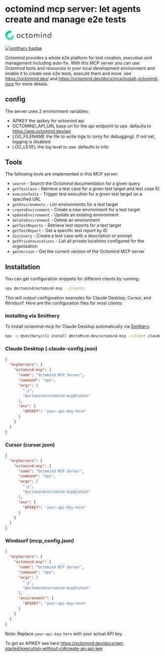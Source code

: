 # octomind mcp server: let agents create and manage e2e tests

<img src="images/light.svg" alt="Octomind Logo" width="150">

[![smithery badge](https://smithery.ai/badge/@OctoMind-dev/octomind-mcp)](https://smithery.ai/server/@OctoMind-dev/octomind-mcp)

Octomind provides a whole e2e platform for test creation, execution and management including auto-fix.
With this MCP server you can use Octomind tools and resources in your local development environment and 
enable it to create new e2e tests, execute them and more. see https://octomind.dev/ and 
https://octomind.dev/docs/mcp/install-octomind-mcp for more details.

## config

The server uses 2 environment variables:

- APIKEY the apikey for octomind api
- OCTOMIND_API_URL  base url for the api endpoint to use. defaults to https://app.octomind.dev/api
- LOG_FILENAME the file to write logs to (only for debugging). If not set, logging is disabled
- LOG_LEVEL the log level to use. defaults to info

## Tools

The following tools are implemented in this MCP server:

- `search` - Search the Octomind documentation for a given query
- `getTestCase` - Retrieve a test case for a given test target and test case ID
- `executeTests` - Trigger test execution for a given test target on a specified URL
- `getEnvironments` - List environments for a test target
- `createEnvironment` - Create a new environment for a test target
- `updateEnvironment` - Update an existing environment
- `deleteEnvironment` - Delete an environment
- `getTestReports` - Retrieve test reports for a test target
- `getTestReport` - Get a specific test report by ID
- `discovery` - Create a test case with a description or prompt
- `getPrivateLocations` - List all private locations configured for the organization
- `getVersion` - Get the current version of the Octomind MCP server

## Installation

You can get configuration snippets for different clients by running:

```bash
npx @octomind/octomind-mcp --clients
```

This will output configuration examples for Claude Desktop, Cursor, and Windsurf. Here are the configuration files for most clients:

### Installing via Smithery

To install octomind-mcp for Claude Desktop automatically via [Smithery](https://smithery.ai/server/@OctoMind-dev/octomind-mcp):

```bash
npx -y @smithery/cli install @OctoMind-dev/octomind-mcp --client claude
```

### Claude Desktop (.claude-config.json)
```json
{
  "mcpServers": {
    "octomind-mcp": {
      "name": "Octomind MCP Server",
      "command": "npx",
      "args": [
        "-y",
        "@octomind/octomind-mcp@latest"
      ],
      "env": {
        "APIKEY": "your-api-key-here"
      }
    }
  }
}
```

### Cursor (cursor.json)
```json
{
  "mcpServers": {
    "octomind-mcp": {
      "name": "Octomind MCP Server",
      "command": "npx",
      "args": [
        "-y",
        "@octomind/octomind-mcp@latest"
      ],
      "env": {
        "APIKEY": "your-api-key-here"
      }
    }
  }
}
```

### Windsurf (mcp_config.json)
```json
{
  "mcpServers": {
    "octomind-mcp": {
      "name": "Octomind MCP Server",
      "command": "npx",
      "args": [
        "-y",
        "@octomind/octomind-mcp@latest"
      ],
      "environment": {
        "APIKEY": "your-api-key-here"
      }
    }
  }
}
```

Note: Replace `your-api-key-here` with your actual API key.

To get an APIKEY see here https://octomind.dev/docs/get-started/execution-without-ci#create-an-api-key
